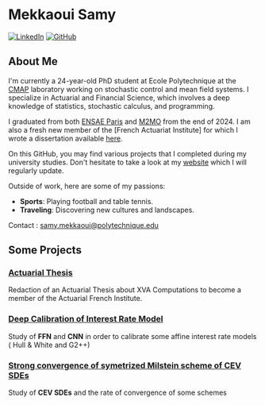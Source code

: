 # Mekkaoui Samy 


[![LinkedIn](https://img.shields.io/badge/LinkedIn-0077B5?style=for-the-badge&logo=linkedin&logoColor=white)](https://www.linkedin.com/in/samy-mekkaoui-3ba12a1b6/)
[![GitHub](https://img.shields.io/badge/GitHub-100000?style=for-the-badge&logo=github&logoColor=white)](https://github.com/SamyMekk)



## About Me

I'm currently a 24-year-old PhD student at Ecole Polytechnique at the [CMAP](https://cmap.ip-paris.fr/) laboratory working on stochastic control and mean field systems. I specialize in Actuarial and Financial Science, which  involves a deep knowledge of statistics, stochastic calculus, and programming.

I graduated from both [ENSAE Paris](https://www.ensae.fr/) and [M2MO](https://masterfinance.math.univ-paris-diderot.fr/) from the end of 2024.  I am also a fresh new member of the [French Actuariat Institute] for which I wrote a dissertation available [here](https://samymekk.github.io/files/M%C3%A9moire_d_Actuariat-Samy.pdf).

On this GitHub, you may find various projects that I completed during my university studies.
Don't hesitate to take a look at my [website](https://samymekk.github.io) which I will  regularly update.


Outside of work, here are some of my passions:

- **Sports**: Playing football and table tennis.
- **Traveling**: Discovering new cultures and landscapes.

Contact : samy.mekkaoui@polytechnique.edu


## Some Projects


### [Actuarial Thesis ](https://github.com/SamyMekk/Actuarial-Dissertation)
Redaction of an Actuarial Thesis about XVA Computations to become a member of the Actuarial French Institute.



### [Deep Calibration of Interest Rate Model](https://github.com/SamyMekk/Deep_Learning_For_Finance)
Study of $\textbf{FFN}$ and  $\textbf{CNN}$ in order  to calibrate some affine interest rate models ( Hull & White and G2++)

### [Strong convergence of symetrized Milstein scheme of CEV SDEs ](https://github.com/SamyMekk/Monte-Carlo-Projects)
Study of $\textbf{CEV SDEs}$ and the rate of convergence of some schemes 

